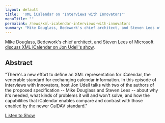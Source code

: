 ```yaml
---
layout: default
title:  'XML iCalendar on "Interviews with Innovators"'
menuTitle: ""
permalink: /news/xml-icalendar-interviews-with-innovators
summary: "Mike Douglass, Bedework's chief architect, and Steven Lees of Microsoft discuss XML iCalendar on Jon Udell's show."
---
```


Mike Douglass, Bedework's chief architect, and Steven Lees of Microsoft <a href="http://itc.conversationsnetwork.org/shows/detail4176.html">discuss XML iCalendar on Jon Udell's show</a>.

## Abstract

<p>"There's a new effort to define an XML representation for iCalendar, 
the venerable standard for exchanging calendar information. In this episode of
Interviews with Innovators, host Jon Udell talks with two of the authors of the 
proposed specification -- Mike Douglass and Steven Lees -- about why it's 
needed, what kinds of problems it will and won't solve, and how the 
capabilities that iCalendar enables compare and contrast with those 
enabled by the newer CalDAV standard."</p>

<p><a class="btn btn-primary" href="http://itc.conversationsnetwork.org/shows/detail4176.html">Listen to Show</a><p>